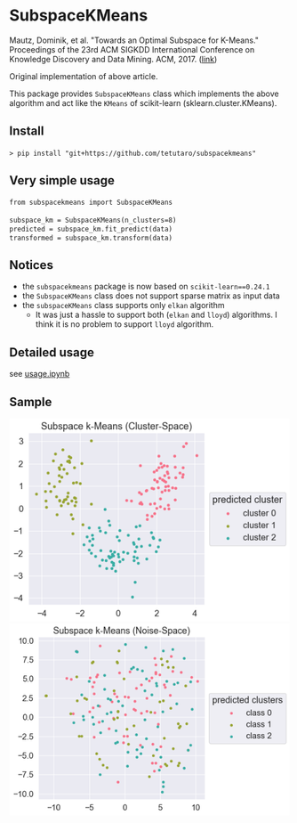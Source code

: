 SubspaceKMeans
==============

Mautz, Dominik, et al. "Towards an Optimal Subspace for K-Means." Proceedings of the 23rd ACM SIGKDD International Conference on Knowledge Discovery and Data Mining. ACM, 2017. ([link](https://dl.acm.org/doi/10.1145/3097983.3097989))

Original implementation of above article.

This package provides `SubspaceKMeans` class which implements the above algorithm and act like the `KMeans` of scikit-learn (sklearn.cluster.KMeans).

## Install

`> pip install "git+https://github.com/tetutaro/subspacekmeans"`

## Very simple usage

```
from subspacekmeans import SubspaceKMeans

subspace_km = SubspaceKMeans(n_clusters=8)
predicted = subspace_km.fit_predict(data)
transformed = subspace_km.transform(data)
```

## Notices

- the `subspacekmeans` package is now based on `scikit-learn==0.24.1`
- the `SubspaceKMeans` class does not support sparse matrix as input data
- the `subspaceKMeans` class supports only `elkan` algorithm
    - It was just a hassle to support both (`elkan` and `lloyd`) algorithms. I think it is no problem to support `lloyd` algorithm.

## Detailed usage

see [usage.ipynb](usage.ipynb)

## Sample

![](cluster_space.png)
![](noise_space.png)
